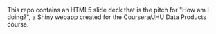 This repo contains an HTML5 slide deck that is the pitch for "How am I doing?",
a Shiny webapp created for the Coursera/JHU Data Products course.